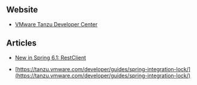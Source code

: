 ## Website

- [VMware Tanzu Developer Center](https://tanzu.vmware.com/developer/)

## Articles

- [New in Spring 6.1: RestClient](https://spring.io/blog/2023/07/13/new-in-spring-6-1-restclient)

- [https://tanzu.vmware.com/developer/guides/spring-integration-lock/](https://tanzu.vmware.com/developer/guides/spring-integration-lock/)